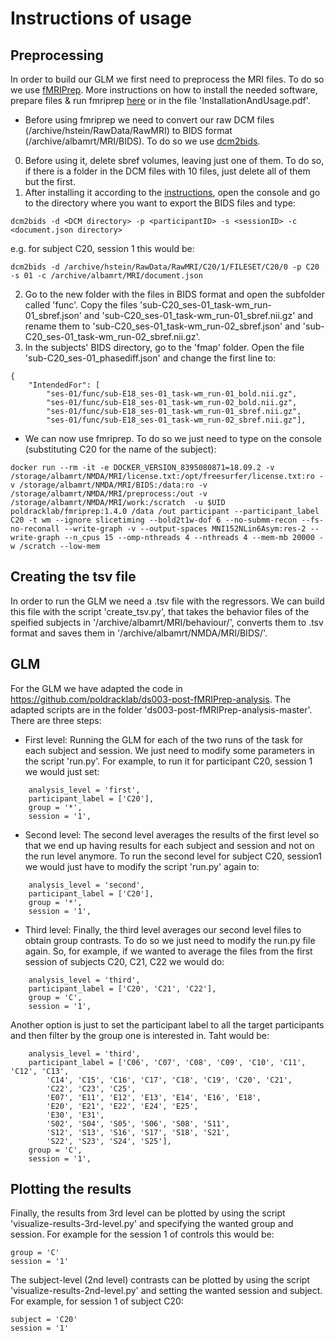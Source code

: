 # Instructions of usage

## Preprocessing
In order to build our GLM we first need to preprocess the MRI files. To do so we use [fMRIPrep](https://fmriprep.org/en/stable/). More instructions on how to install the needed software, prepare files & run fmriprep [here](https://docs.google.com/document/d/1L1_kZFeQnlUSomfed6QUyLGLpRdGokajbXyriOP5m_Y/edit?usp=sharing) or in the file 'InstallationAndUsage.pdf'.
* Before using fmriprep we need to convert our raw DCM files (/archive/hstein/RawData/RawMRI) to BIDS format (/archive/albamrt/MRI/BIDS). To do so we use [dcm2bids](https://github.com/UNFmontreal/Dcm2Bids). 
0. Before using it, delete sbref volumes, leaving just one of them. To do so, if there is a folder in the DCM files with 10 files, just delete all of them but the first.
1. After installing it according to the [instructions](https://docs.google.com/document/d/1L1_kZFeQnlUSomfed6QUyLGLpRdGokajbXyriOP5m_Y/edit?usp=sharing), open the console and go to the directory where you want to export the BIDS files and type: 
```
dcm2bids -d <DCM directory> -p <participantID> -s <sessionID> -c <document.json directory>
```
 e.g. for subject C20, session 1 this would be: 
 ```
 dcm2bids -d /archive/hstein/RawData/RawMRI/C20/1/FILESET/C20/0 -p C20 -s 01 -c /archive/albamrt/MRI/document.json 
 ```
2. Go to the new folder with the files in BIDS format and open the subfolder called 'func'. Copy the files 'sub-C20_ses-01_task-wm_run-01_sbref.json' and 'sub-C20_ses-01_task-wm_run-01_sbref.nii.gz' and rename them to 'sub-C20_ses-01_task-wm_run-02_sbref.json' and 'sub-C20_ses-01_task-wm_run-02_sbref.nii.gz'.
3. In the subjects' BIDS directory, go to the 'fmap' folder. Open the file 'sub-C20_ses-01_phasediff.json' and change the first line to:
```
{
    "IntendedFor": [
        "ses-01/func/sub-E18_ses-01_task-wm_run-01_bold.nii.gz",
        "ses-01/func/sub-E18_ses-01_task-wm_run-02_bold.nii.gz",
        "ses-01/func/sub-E18_ses-01_task-wm_run-01_sbref.nii.gz",
        "ses-01/func/sub-E18_ses-01_task-wm_run-02_sbref.nii.gz"],
```
* We can now use fmriprep. To do so we just need to type on the console (substituting C20 for the name of the subject):
```
docker run --rm -it -e DOCKER_VERSION_8395080871=18.09.2 -v /storage/albamrt/NMDA/MRI/license.txt:/opt/freesurfer/license.txt:ro -v /storage/albamrt/NMDA/MRI/BIDS:/data:ro -v /storage/albamrt/NMDA/MRI/preprocess:/out -v /storage/albamrt/NMDA/MRI/work:/scratch  -u $UID poldracklab/fmriprep:1.4.0 /data /out participant --participant_label C20 -t wm --ignore slicetiming --bold2t1w-dof 6 --no-submm-recon --fs-no-reconall --write-graph -v --output-spaces MNI152NLin6Asym:res-2 --write-graph --n_cpus 15 --omp-nthreads 4 --nthreads 4 --mem-mb 20000 -w /scratch --low-mem
```
## Creating the tsv file
In order to run the GLM we need a .tsv file with the regressors. We can build this file with the script 'create_tsv.py', that takes the behavior files of the speified subjects in '/archive/albamrt/MRI/behaviour/', converts them to .tsv format and saves them in '/archive/albamrt/NMDA/MRI/BIDS/'.

## GLM
For the GLM we have adapted the code in https://github.com/poldracklab/ds003-post-fMRIPrep-analysis. The adapted scripts are in the folder 'ds003-post-fMRIPrep-analysis-master'. There are three steps:
* First level: Running the GLM for each of the two runs of the task for each subject and session. We just need to modify some parameters in the script 'run.py'. For example, to run it for participant C20, session 1 we would just set:
```
    analysis_level = 'first',
    participant_label = ['C20'],
    group = '*',
    session = '1', 
```
* Second level: The second level averages the results of the first level so that we end up having results for each subject and session and not on the run level anymore. To run the second level for subject C20, session1 we would just have to modify the script 'run.py' again to:
```
    analysis_level = 'second',
    participant_label = ['C20'],
    group = '*',
    session = '1', 
```
* Third level: Finally, the third level averages our second level files to obtain group contrasts. To do so we just need to modify the run.py file again. So, for example, if we wanted to average the files from the first session of subjects C20, C21, C22 we would do:
```
    analysis_level = 'third',
    participant_label = ['C20', 'C21', 'C22'],
    group = 'C',
    session = '1', 
```
Another option is just to set the participant label to all the target participants and then filter by the group one is interested in. Taht would be:
```
    analysis_level = 'third',
    participant_label = ['C06', 'C07', 'C08', 'C09', 'C10', 'C11', 'C12', 'C13', 
        'C14', 'C15', 'C16', 'C17', 'C18', 'C19', 'C20', 'C21', 
        'C22', 'C23', 'C25',
        'E07', 'E11', 'E12', 'E13', 'E14', 'E16', 'E18', 
        'E20', 'E21', 'E22', 'E24', 'E25',
        'E30', 'E31',
        'S02', 'S04', 'S05', 'S06', 'S08', 'S11',
        'S12', 'S13', 'S16', 'S17', 'S18', 'S21',
        'S22', 'S23', 'S24', 'S25'],
    group = 'C',
    session = '1', 
```

## Plotting the results
Finally, the results from 3rd level can be plotted by using the script 'visualize-results-3rd-level.py' and specifying the wanted group and session. For example for the session 1 of controls this would be:
```
group = 'C'
session = '1'
```
The subject-level (2nd level) contrasts can be plotted by using the script 'visualize-results-2nd-level.py' and setting the wanted session and subject. For example, for session 1 of subject C20:
```
subject = 'C20'
session = '1'
```
